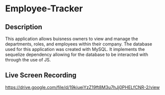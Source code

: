 # Employee-Tracker

## Description

This application allows buisness owners to view and manage the departments, roles, and employees within their company.  The database used for this application was created with MySQL.  It implements the sequelize dependency allowing for the database to be interacted with through the use of JS.

## Live Screen Recording
https://drive.google.com/file/d/19kiueiYzZ19ft8M3u7hJj0PHELfCNR-2/view



